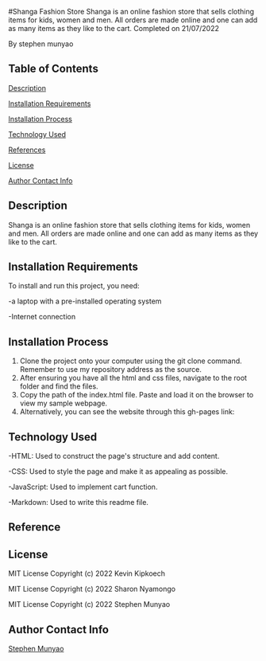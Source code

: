 #Shanga Fashion Store
Shanga is an online fashion store that sells clothing items for kids, women and men. All orders are made online and one can add as many items as they like to the cart.
Completed on 21/07/2022

By stephen munyao

## **Table of Contents**
[Description](#description)


[Installation Requirements](#installationrequirements)


[Installation Process](#installationprocess)


[Technology Used](#technologyused)


[References](#references)


[License](#license)


[Author Contact Info](#authorcontactinfo)
## **Description**
Shanga is an online fashion store that sells clothing items for kids, women and men. All orders are made online and one can add as many items as they like to the cart.
## **Installation Requirements**
To install and run this project, you need:

-a laptop with a pre-installed operating system

-Internet connection
## **Installation Process**
1. Clone the project onto your computer using the git clone command. Remember to use my repository address as the source.
2. After ensuring you have all the html and css files, navigate to the root folder and find the files.
3. Copy the path of the index.html file. Paste and load it on the browser to view my sample webpage.
4. Alternatively, you can see the website through this gh-pages link:
## **Technology Used**
-HTML: Used to construct the page's structure and add content.

-CSS: Used to style the page and make it as appealing as possible.

-JavaScript: Used to implement cart function.

-Markdown: Used to write this readme file.
## **Reference**

## **License**
MIT License Copyright (c) 2022 Kevin Kipkoech

MIT License Copyright (c) 2022 Sharon Nyamongo

MIT License Copyright (c) 2022 Stephen Munyao
## **Author Contact Info**


[Stephen Munyao](stephen.munyao@student.moringaschool.com)







